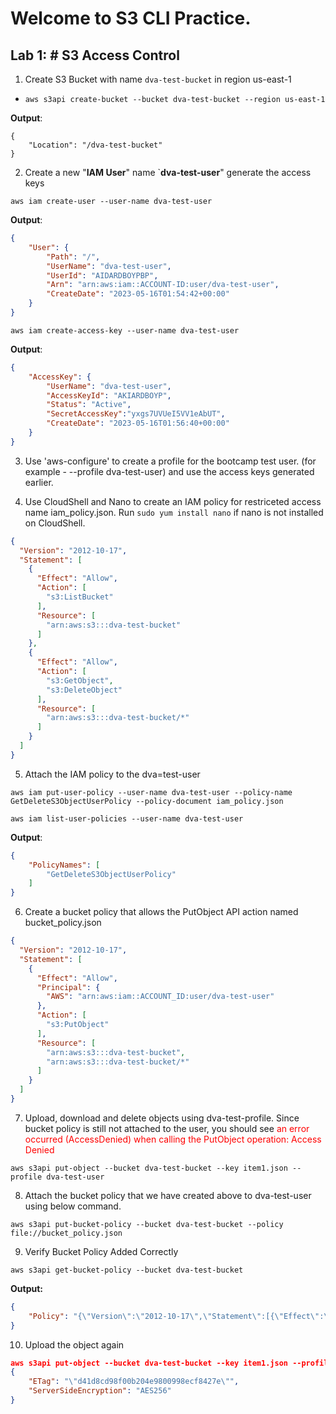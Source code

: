 # Welcome to S3 CLI Practice. 

## Lab 1: # S3 Access Control

1. Create S3 Bucket with name `dva-test-bucket` in region us-east-1

- `aws s3api create-bucket --bucket dva-test-bucket --region us-east-1` 

**Output**:
```
{
    "Location": "/dva-test-bucket"
}
```

2. Create a new "**IAM User**" name `**dva-test-user**" generate the access keys 

`aws iam create-user --user-name dva-test-user`

**Output**: 
```json
{
    "User": {
        "Path": "/",
        "UserName": "dva-test-user",
        "UserId": "AIDARDBOYPBP",
        "Arn": "arn:aws:iam::ACCOUNT-ID:user/dva-test-user",
        "CreateDate": "2023-05-16T01:54:42+00:00"
    }
}
```

`aws iam create-access-key --user-name dva-test-user`

**Output**: 
```json
{
    "AccessKey": {
        "UserName": "dva-test-user",
        "AccessKeyId": "AKIARDBOYP",
        "Status": "Active",
        "SecretAccessKey":"yxgs7UVUeI5VV1eAbUT",
        "CreateDate": "2023-05-16T01:56:40+00:00"
    }
}
```

3. Use 'aws-configure' to create a profile for the bootcamp test user. (for example - --profile dva-test-user) and use the access keys generated earlier. 


4. Use CloudShell and Nano to create an IAM policy for restriceted access name iam_policy.json. Run `sudo yum install nano` if nano is not installed on CloudShell. 

```json
{
  "Version": "2012-10-17",
  "Statement": [
    {
      "Effect": "Allow",
      "Action": [
        "s3:ListBucket"
      ],
      "Resource": [
        "arn:aws:s3:::dva-test-bucket"
      ]
    },
    {
      "Effect": "Allow",
      "Action": [
        "s3:GetObject",
        "s3:DeleteObject"
      ],
      "Resource": [
        "arn:aws:s3:::dva-test-bucket/*"
      ]
    }
  ]
}
```

5. Attach the IAM policy to the dva=test-user


```code
aws iam put-user-policy --user-name dva-test-user --policy-name GetDeleteS3ObjectUserPolicy --policy-document iam_policy.json

aws iam list-user-policies --user-name dva-test-user

```
**Output**:
```json
{
    "PolicyNames": [
        "GetDeleteS3ObjectUserPolicy"
    ]
}
```

6. Create a bucket policy that allows the PutObject API action named bucket_policy.json

```json
{
  "Version": "2012-10-17",
  "Statement": [
    {
      "Effect": "Allow",
      "Principal": {
        "AWS": "arn:aws:iam::ACCOUNT_ID:user/dva-test-user"
      },
      "Action": [
        "s3:PutObject"
      ],
      "Resource": [
        "arn:aws:s3:::dva-test-bucket",
        "arn:aws:s3:::dva-test-bucket/*"
      ]
    }
  ]
}
```

7. Upload, download and delete objects using dva-test-profile. Since bucket policy is still not attached to the user, you should see <span style="color:red"> an error occurred (AccessDenied) when calling the PutObject operation: Access Denied

```
aws s3api put-object --bucket dva-test-bucket --key item1.json --profile dva-test-user 

```

8. Attach the bucket policy that we have created above to dva-test-user using below command. 

```
aws s3api put-bucket-policy --bucket dva-test-bucket --policy file://bucket_policy.json

```

9. Verify Bucket Policy Added Correctly

```
aws s3api get-bucket-policy --bucket dva-test-bucket

```
**Output:**

```json
{
    "Policy": "{\"Version\":\"2012-10-17\",\"Statement\":[{\"Effect\":\"Allow\",\"Principal\":{\"AWS\":\"arn:aws:iam::ACCOUNT-ID:user/dva-test-user\"},\"Action\":\"s3:PutObject\",\"Resource\":[\"arn:aws:s3:::dva-test-bucket\",\"arn:aws:s3:::dva-test-bucket/*\"]}]}"
}
```

10. Upload the object again
```json
aws s3api put-object --bucket dva-test-bucket --key item1.json --profile dva-test-user
{
    "ETag": "\"d41d8cd98f00b204e9800998ecf8427e\"",
    "ServerSideEncryption": "AES256"
}
```

